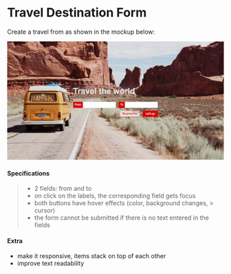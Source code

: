 # Travel Destination Form

Create a travel from as shown in the mockup below:

![Simple form example](simple-form-example.jpg)

#### Specifications

> - 2 fields: from and to
> - on click on the labels, the corresponding field gets focus
> - both buttons have hover effects (color, background changes, > cursor)
> - the form cannot be submitted if there is no text entered in the fields

#### Extra

- make it responsive, items stack on top of each other
- improve text readability
